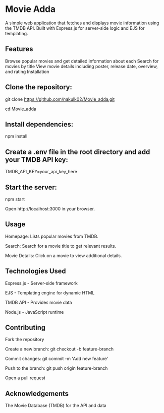 # Movie Adda
A simple web application that fetches and displays movie information using the TMDB API. Built with Express.js for server-side logic and EJS for templating.

## Features
Browse popular movies and get detailed information about each
Search for movies by title
View movie details including poster, release date, overview, and rating
Installation
## Clone the repository:
git clone https://github.com/nakulk02/Movie_adda.git

cd Movie_adda

## Install dependencies:
npm install

## Create a .env file in the root directory and add your TMDB API key:

TMDB_API_KEY=your_api_key_here
## Start the server:
npm start

Open http://localhost:3000 in your browser.

## Usage
Homepage: Lists popular movies from TMDB.

Search: Search for a movie title to get relevant results.

Movie Details: Click on a movie to view additional details.

## Technologies Used
Express.js - Server-side framework

EJS - Templating engine for dynamic HTML

TMDB API - Provides movie data

Node.js - JavaScript runtime

## Contributing
Fork the repository

Create a new branch: git checkout -b feature-branch

Commit changes: git commit -m 'Add new feature'

Push to the branch: git push origin feature-branch

Open a pull request

## Acknowledgements
The Movie Database (TMDB) for the API and data
